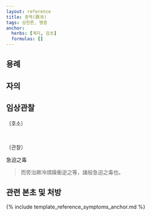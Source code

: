 ```yaml
---
layout: reference
title: 충역(厥冷)
tags: 상한론, 병증
anchor:
  herbs: [계지, 감초]
  formulas: []
---
```



## 용례



## 자의



## 임상관찰

〔호소〕

<br>

〔관찰〕

急迫之毒

> 而旁治厥冷煩躁衝逆之等，諸般急迫之毒也。

## 관련 본초 및 처방


{% include template_reference_symptoms_anchor.md %}
